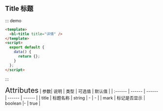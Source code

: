 ## Title 标题

::: demo

```html
<template>
  <bl-title title="详情" />
</template>
<script>
  export default {
    data() {
      return {};
    }
  };
</script>
```

:::

<font size=5>Attributes</font>
| 参数| 说明 | 类型 | 可选值 | 默认值 |
| :------ | ------ | ------ | ------ | ------ |
| title | 标题名称 | string | - | - |
| mark | 标记是否显示 | boolean |- | true |
